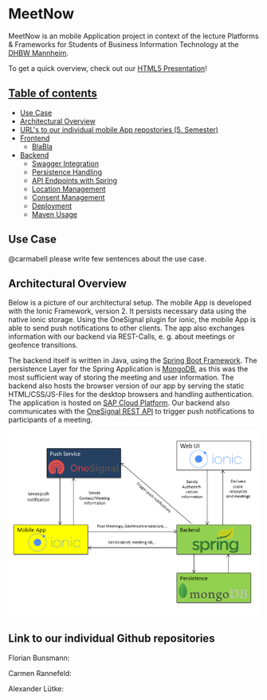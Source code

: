 # MeetNow

MeetNow is an mobile Application project in context of the lecture Platforms & Frameworks for Students of Business 
Information Technology at the [DHBW Mannheim](https://www.dhbw-mannheim.de/).

To get a quick overview, check out our 
[HTML5 Presentation](http://htmlpreview.github.io/?https://github.com/XLexxaX/MeetNow/blob/master/presentation/presentation.html)!

## [Table of contents](./README.md)
- [Use Case](#use-case)
- [Architectural Overview](#Architectural-Overview)
- [URL's to our individual mobile App repostories (5. Semester)]()
- [Frontend]()
  + [BlaBla](./docs/README.md#wrench-geolocation-options)
- [Backend]()
  + [Swagger Integration]()
  + [Persistence Handling]()
  + [API Endpoints with Spring]()
  + [Location Management]()
  + [Consent Management]()
  + [Deployment]()
  + [Maven Usage]()

## Use Case

@carmabell please write few sentences about the use case.

## Architectural Overview
Below is a picture of our architectural setup. 
The mobile App is developed with the Ionic Framework, version 2. It persists necessary data using the native ionic 
storage. Using the OneSignal plugin for ionic, the mobile App is able to send push notifications to other clients. 
The app also exchanges information with our backend via REST-Calls, e. g. about meetings or geofence transitions. 

The backend itself is written in Java, using the [Spring Boot Framework](https://projects.spring.io/spring-boot/). 
The persistence Layer for the Spring Application 
is [MongoDB](https://www.mongodb.com/), as this was the most sufficient way of storing the meeting and user information. 
The backend also hosts the browser version of our app by serving the static HTML/CSS/JS-Files for the desktop browsers 
and handling 
authentication. The application is hosted on [SAP Cloud Platform](https://cloudplatform.sap.com/index.html). Our 
backend also communicates with the [OneSignal REST API](https://documentation.onesignal.com/v3.0/reference) to trigger
push notifications to participants of a meeting.

![Architectural Overview](./Architecture_Overview.png "Architecture of the whole MeetNow application")

## Link to our individual Github repositories
Florian Bunsmann:

Carmen Rannefeld:

Alexander Lütke:
